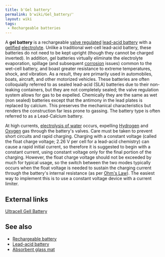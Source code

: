 ```yaml
---
title: b'Gel battery'
permalink: b'wiki/Gel_battery/'
layout: wiki
tags:
 - Rechargeable batteries
---
```


A **gel battery** is a rechargeable [valve regulated](/wiki/VRLA "wikilink")
[lead-acid battery](lead-acid_battery "wikilink") with a
[gelified](gel "wikilink") [electrolyte](electrolyte "wikilink"). Unlike
a traditional wet-cell lead-acid battery, these batteries do not need to
be kept upright (though they cannot be charged inverted). In addition,
gel batteries virtually eliminate the electrolyte evaporation, spillage
(and subsequent [corrosion](corrosion "wikilink") issues) common to the
wet-cell battery, and boast greater resistance to extreme temperatures,
shock, and vibration. As a result, they are primarily used in
automobiles, boats, aircraft, and other motorized vehicles. These
batteries are often colloquially referred to as sealed lead-acid (SLA)
batteries due to their non-leaking containers, but they are not
completely sealed; the valve regulation system allows for gas to be
expelled. Chemically they are the same as wet (non sealed) batteries
except that the antimony in the lead plates is replaced by calcium. This
preserves the mechanical characteristics but renders the construction
far less prone to gassing. The battery type is often referred to as a
Lead-Calcium battery.

At high currents, [electrolysis of
water](electrolysis_of_water "wikilink") occurs, expelling
[Hydrogen](/wiki/Hydrogen "wikilink") and [Oxygen](Oxygen "wikilink") gas
through the battery's valves. Care must be taken to prevent short
circuits and rapid charging. Charging with a constant voltage (called
the float charge voltage; 2.26 V per cell for a lead-acid chemistry) can
cause a rapid initial current, so therefore it is suggested to begin
with a constant current, using constant voltage only for the final
portion of the charging. However, the float charge voltage should not be
exceeded by much for typical usage, so the switch between the two modes
typically occurs when the float voltage is needed to sustain the
charging current through the battery's internal resistance (as per
[Ohm's Law](/wiki/Ohm's_Law "wikilink")). The easiest way to implement this is
to use a constant voltage device with a current limiter.

External links
--------------

[Ultracell Gell Battery](http://www.ultracell.co.uk/Ultracell.html)

See also
--------

-   [Rechargeable battery](/wiki/Rechargeable_battery "wikilink")
-   [Lead-acid battery](/wiki/Lead-acid_battery "wikilink")
-   [Absorbent glass mat](/wiki/Absorbent_glass_mat "wikilink")
